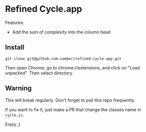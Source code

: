 
# Refined Cycle.app

Features:
- Add the sum of complexity into the column head

## Install

```
git clone git@github.com:samber/refined-cycle-app.git
```

Then open Chrome, go to chrome://extensions, and click on "Load unpacked". Then select directory.

## Warning

This will break regularly. Don't forget to pull this repo frequently.

If you want to fix it, just make a PR that change the classes name in `cycle.js`.

Enjoy ;)
